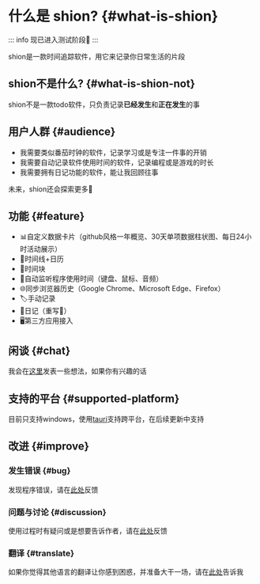 # 什么是 shion? {#what-is-shion}

::: info 现已进入测试阶段🥳
:::

shion是一款时间追踪软件，用它来记录你日常生活的片段

## shion不是什么? {#what-is-shion-not}

shion不是一款todo软件，只负责记录**已经发生**和**正在发生**的事

## 用户人群 {#audience}
+ 我需要类似番茄时钟的软件，记录学习或是专注一件事的开销
+ 我需要自动记录软件使用时间的软件，记录编程或是游戏的时长
+ 我需要拥有日记功能的软件，能让我回顾往事

未来，shion还会探索更多🌈

## 功能 {#feature}

+ 📊自定义数据卡片（github风格一年概览、30天单项数据柱状图、每日24小时活动展示）
+ 📅时间线+日历
+ 📅时间块
+ 👀自动监听程序使用时间（键盘、鼠标、音频）
+ 🌐同步浏览器历史（Google Chrome、Microsoft Edge、Firefox）
+ 🏷️手动记录
+ 📖日记（重写🚧）
+ 🖥️第三方应用接入

## 闲谈 {#chat}

我会在[这里](/zh/chat/development-review)发表一些想法，如果你有兴趣的话

## 支持的平台 {#supported-platform}

目前只支持windows，使用[tauri](https://tauri.app/zh-cn/)支持跨平台，在后续更新中支持

## 改进 {#improve}

### 发生错误 {#bug}

发现程序错误，请在[此处](https://github.com/shion-app/shion/issues)反馈

### 问题与讨论 {#discussion}

使用过程时有疑问或是想要告诉作者，请在[此处](https://github.com/shion-app/shion/discussions)反馈

### 翻译 {#translate}

如果你觉得其他语言的翻译让你感到困惑，并准备大干一场，请在[此处](https://github.com/shion-app/shion/discussions)告诉我